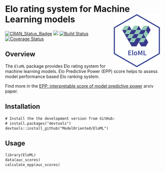 # Elo rating system for Machine Learning models <img src="man/figures/logo.png" align="right" width="150"/>

[![CRAN\_Status\_Badge](http://www.r-pkg.org/badges/version/EloML)](https://cran.r-project.org/package=EloML)
<img src="http://cranlogs.r-pkg.org/badges/grand-total/EloML" />
[![Build
Status](https://travis-ci.org/ModelOriented/EloML.svg?branch=master)](https://travis-ci.org/ModelOriented/EloML)
[![Coverage
Status](https://img.shields.io/codecov/c/github/modeloriented/EloML/master.svg)](https://codecov.io/github/modeloriented/EloML?branch=master)

## Overview

The `EloML` package provides Elo rating system for machine learning models. Elo Predictive Power (EPP) score helps to assess model performance based Elo ranking system. 

Find more in the [EPP: interpretable score of model predictive power](https://arxiv.org/abs/1908.09213) arxiv paper.


## Installation

```{r}
# Install the the development version from GitHub:
# install.packages("devtools")
devtools::install_github("ModelOriented/EloML")
```

## Usage

```
library(EloML)
data(auc_scores)
calculate_epp(auc_scores)
```
